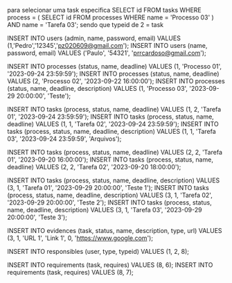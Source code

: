 para selecionar uma task especifica
SELECT id FROM tasks WHERE process = ( SELECT id FROM processes WHERE name = 'Processo 03' ) AND name = 'Tarefa 03';
sendo que typeid de 2 = task

INSERT INTO users (admin, name, password, email) VALUES (1,'Pedro','12345','pz020609@gmail.com');
INSERT INTO users (name, password, email) VALUES ('Paulo', '54321', 'prrcardoso@gmail.com');


INSERT INTO processes (status, name, deadline) VALUES (1, 'Processo 01', '2023-09-24 23:59:59');
INSERT INTO processes (status, name, deadline) VALUES (2, 'Processo 02', '2023-09-22 16:00:00');
INSERT INTO processes (status, name, deadline, description) VALUES (1, 'Processo 03', '2023-09-29 20:00:00', 'Teste');

INSERT INTO tasks (process, status, name, deadline) VALUES (1, 2, 'Tarefa 01', '2023-09-24 23:59:59');
INSERT INTO tasks (process, status, name, deadline) VALUES (1, 1, 'Tarefa 02', '2023-09-24 23:59:59');
INSERT INTO tasks (process, status, name, deadline, description) VALUES (1, 1, 'Tarefa 03', '2023-09-24 23:59:59', 'Arquivos');

INSERT INTO tasks (process, status, name, deadline) VALUES (2, 2, 'Tarefa 01', '2023-09-20 16:00:00');
INSERT INTO tasks (process, status, name, deadline) VALUES (2, 2, 'Tarefa 02', '2023-09-20 18:00:00');

INSERT INTO tasks (process, status, name, deadline, description) VALUES (3, 1, 'Tarefa 01', '2023-09-29 20:00:00', 'Teste 1');
INSERT INTO tasks (process, status, name, deadline, description) VALUES (3, 1, 'Tarefa 02', '2023-09-29 20:00:00', 'Teste 2');
INSERT INTO tasks (process, status, name, deadline, description) VALUES (3, 1, 'Tarefa 03', '2023-09-29 20:00:00', 'Teste 3');

INSERT INTO evidences (task, status, name, description, type, url) VALUES (3, 1, 'URL 1', 'Link 1', 0, 'https://www.google.com');


INSERT INTO responsibles (user, type, typeid) VALUES (1, 2, 8);

INSERT INTO requirements (task, requires) VALUES (8, 6);
INSERT INTO requirements (task, requires) VALUES (8, 7);